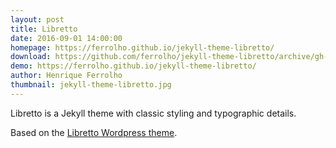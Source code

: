 ```yaml
---
layout: post
title: Libretto
date: 2016-09-01 14:00:00
homepage: https://ferrolho.github.io/jekyll-theme-libretto/
download: https://github.com/ferrolho/jekyll-theme-libretto/archive/gh-pages.zip
demo: https://ferrolho.github.io/jekyll-theme-libretto/
author: Henrique Ferrolho
thumbnail: jekyll-theme-libretto.jpg
---
```


Libretto is a Jekyll theme with classic styling and typographic details.

Based on the [Libretto Wordpress theme](https://wordpress.org/themes/libretto/).
